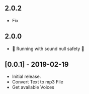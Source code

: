 ## 2.0.2
- Fix

## 2.0.0
- 💪 Running with sound null safety 💪

## [0.0.1] - 2019-02-19

- Initial release.
- Convert Text to mp3 File
- Get available Voices
